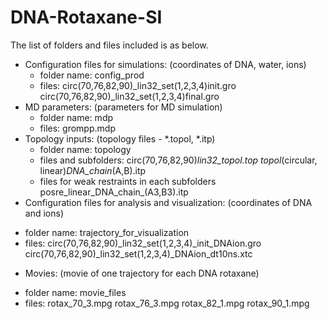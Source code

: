 # DNA-Rotaxane-SI
The list of folders and files included is as below.
 * Configuration files for simulations: (coordinates of DNA, water, ions)
   - folder name: config_prod
   - files:
       circ(70,76,82,90)_lin32_set(1,2,3,4)init.gro
       circ(70,76,82,90)_lin32_set(1,2,3,4)final.gro
 * MD parameters: (parameters for MD simulation)
   - folder name: mdp
   - files:
       grompp.mdp
 * Topology inputs: (topology files - *.topol, *.itp)
   - folder name: topology
   - files and subfolders:
       circ(70,76,82,90)_lin32_topol.top
       topol_(circular, linear)_DNA_chain_(A,B).itp 
   - files for weak restraints in each subfolders
       posre_linear_DNA_chain_(A3,B3).itp 
  * Configuration files for analysis and visualization: (coordinates of DNA and ions)
   - folder name: trajectory_for_visualization
   - files:
       circ(70,76,82,90)_lin32_set(1,2,3,4)_init_DNAion.gro 
 	     circ(70,76,82,90)_lin32_set(1,2,3,4)_DNAion_dt10ns.xtc 
  * Movies: (movie of one trajectory for each DNA rotaxane)
   - folder name: movie_files
   - files:
		   rotax_70_3.mpg 
		   rotax_76_3.mpg 
		   rotax_82_1.mpg 
 		   rotax_90_1.mpg 
